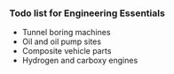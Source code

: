 ### Todo list for Engineering Essentials

* Tunnel boring machines
* Oil and oil pump sites
* Composite vehicle parts
* Hydrogen and carboxy engines

